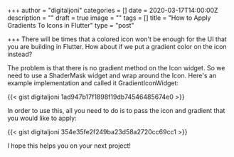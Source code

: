 +++
author = "digitaljoni"
categories = []
date = 2020-03-17T14:00:00Z
description = ""
draft = true
image = ""
tags = []
title = "How to Apply Gradients To Icons in Flutter"
type = "post"

+++
There will be times that a colored icon won't be enough for the UI that you are building in Flutter. How about if we put a gradient color on the icon instead? 

The problem is that there is no gradient method on the Icon widget. So we need to use a ShaderMask widget and wrap around the Icon. Here's an example implementation and called it GradientIconWidget:

{{< gist digitaljoni 1ad947b17f1898f19db74546485674e0 >}}

In order to use this, all you need to do is to pass the icon and gradient that you would like to apply:

{{< gist digitaljoni 354e35fe2f249ba23d58a2720cc69cc1 >}}

I hope this helps you on your next project!